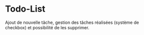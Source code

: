 # Todo-List
Ajout de nouvelle tâche, gestion des tâches réalisées (système de checkbox) et possibilité de les supprimer.
